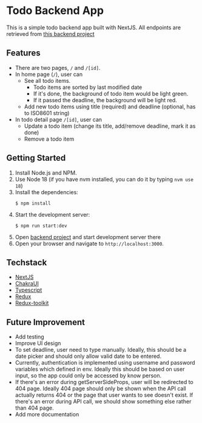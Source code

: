 # Todo Backend App

This is a simple todo backend app built with NextJS.
All endpoints are retrieved from [this backend project](https://github.com/asajim/todo-app-nestjs)

## Features

* There are two pages, `/` and `/[id]`.
* In home page (`/`), user can
    * See all todo items.
        * Todo items are sorted by last modified date
        * If it's done, the background of todo item would be light green.
        * If it passed the deadline, the background will be light red.
    * Add new todo items using title (required) and deadline (optional, has to ISO8601 string)
* In todo detail page `/[id]`, user can
    * Update a todo item (change its title, add/remove deadline, mark it as done)
    * Remove a todo item

## Getting Started

1. Install Node.js and NPM.
2. Use Node 18 (if you have nvm installed, you can do it by typing `nvm use 18`)
3. Install the dependencies:
   ```
   $ npm install
   ```
4. Start the development server:
   ```
   $ npm run start:dev
   ```
5. Open [backend project](https://github.com/asajim/todo-app-nestjs) and start development server there
6. Open your browser and navigate to `http://localhost:3000`.

## Techstack

* [NextJS](https://nextjs.org/)
* [ChakraUI](https://chakra-ui.com/)
* [Typescript](https://www.typescriptlang.org/)
* [Redux](https://redux.js.org/)
* [Redux-toolkit](https://redux-toolkit.js.org/)

## Future Improvement

* Add testing
* Improve UI design
* To set deadline, user need to type manually. Ideally, this should be a date picker and should only allow valid date to
  be entered.
* Currently, authentication is implemented using username and password variables which defined in env. Ideally this
  should be based on user input, so the app could only be accessed by know person.
* If there's an error during getServerSideProps, user will be redirected to 404 page. Ideally 404 page should only be
  shown when the API call actually returns 404 or the page that user wants to see doesn't exist. If there's an error
  during API call, we should show something else rather than 404 page.
* Add more documentation
